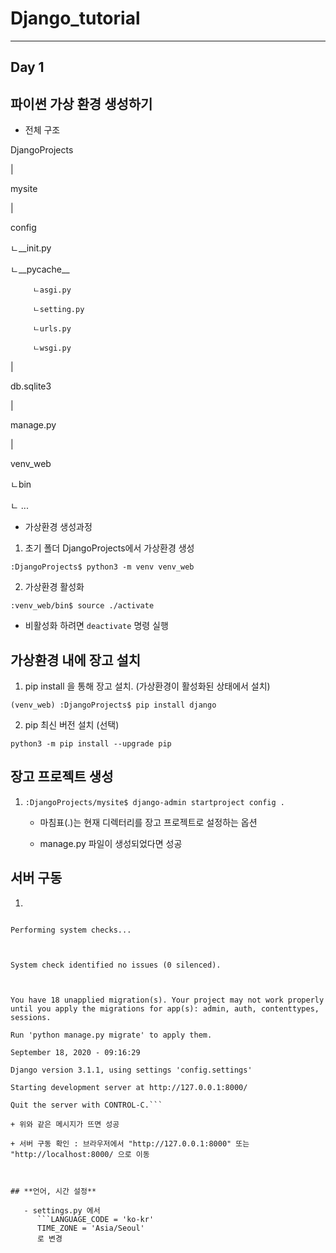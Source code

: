 # Django_tutorial
- - -
## Day 1



## **파이썬 가상 환경 생성하기**


+ 전체 구조

DjangoProjects

|

mysite

|

config

   ㄴ__init.py
   
   ㄴ__pycache__
   
         ㄴasgi.py
         
         ㄴsetting.py
         
         ㄴurls.py
         
         ㄴwsgi.py
         
|

db.sqlite3

|

manage.py

|

venv_web

   ㄴbin
   
   ㄴ ...
   


+ 가상환경 생성과정

1. 초기 폴더 DjangoProjects에서 가상환경 생성

```:DjangoProjects$ python3 -m venv venv_web```


2. 가상환경 활성화

```:venv_web/bin$ source ./activate```

* 비활성화 하려면 ```deactivate``` 명령 실행



## **가상환경 내에 장고 설치**

1. pip install 을 통해 장고 설치. (가상환경이 활성화된 상태에서 설치)

```(venv_web) :DjangoProjects$ pip install django```

2. pip 최신 버전 설치 (선택)

```python3 -m pip install --upgrade pip```



## **장고 프로젝트 생성**

1. ```:DjangoProjects/mysite$ django-admin startproject config .```

   - 마침표(.)는 현재 디렉터리를 장고 프로젝트로 설정하는 옵션

   - manage.py 파일이 생성되었다면 성공
   
   
   
## **서버 구동**

1. ```:mysite$ python3 manage.py runserver'''

```Watching for file changes with StatReloader

Performing system checks...

 

System check identified no issues (0 silenced).

 

You have 18 unapplied migration(s). Your project may not work properly until you apply the migrations for app(s): admin, auth, contenttypes, sessions.

Run 'python manage.py migrate' to apply them.

September 18, 2020 - 09:16:29

Django version 3.1.1, using settings 'config.settings'

Starting development server at http://127.0.0.1:8000/

Quit the server with CONTROL-C.```

+ 위와 같은 메시지가 뜨면 성공

+ 서버 구동 확인 : 브라우저에서 "http://127.0.0.1:8000" 또는 "http://localhost:8000/ 으로 이동



## **언어, 시간 설정**

   - settings.py 에서
      ```LANGUAGE_CODE = 'ko-kr'
      TIME_ZONE = 'Asia/Seoul'
      로 변경
